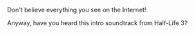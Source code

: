 Don't believe everything you see on the Internet!

Anyway, have you heard this intro soundtrack from Half-Life 3?